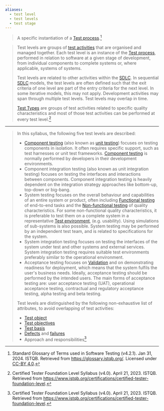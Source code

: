 ```yaml
---
aliases:
  - test level
  - test levels
  - test stage
---
```

> A specific instantiation of a [Test process](Test%20process.md).[^2]

> Test levels are groups of [test activities](Test%20Activities%20and%20Tasks.md) that are organised and managed together. Each test level is an instance of the [Test process](Test%20process.md), performed in relation to software at a given stage of development, from individual components to complete systems or, where applicable, systems of systems.
> 
> Test levels are related to other activities within the [SDLC](Software%20Development%20Lifecycle.md). In sequential [SDLC](Software%20Development%20Lifecycle.md) models, the test levels are often defined such that the exit criteria of one level are part of the entry criteria for the next level. In some iterative models, this may not apply. Development activities may span through multiple test levels. Test levels may overlap in time.
> 
> [Test Types](Test%20Types.md) are groups of test activities related to specific quality characteristics and most of those test activities can be performed at every test level.[^1]

---

> In this syllabus, the following five test levels are described:
> - [Component testing](Component%20testing.md) (also known as [unit testing](Component%20testing.md)) focuses on testing components in isolation. It often requires specific support, such as test harnesses or unit test frameworks. [Component testing](Component%20testing.md) is normally performed by developers in their development environments.
> - Component integration testing (also known as unit integration testing) focuses on testing the interfaces and interactions between components. Component integration testing is heavily dependent on the integration strategy approaches like bottom-up, top-down or big-bang.
> - System testing focuses on the overall behaviour and capabilities of an entire system or product, often including [Functional testing](Functional%20testing.md) of end-to-end tasks and the [Non-functional testing](Non-functional%20testing.md) of quality characteristics. For some non-functional quality characteristics, it is preferable to test them on a complete system in a  representative [Test environment](Test%20environment.md), (e.g. usability). Using simulations of sub-systems is also possible. System testing may be performed by an independent test team, and is related to specifications for the system.
> - System integration testing focuses on testing the interfaces of the system under test and other systems and external services. System integration testing requires suitable test environments preferably similar to the operational environment.
> - Acceptance testing focuses on [Validation](Validation.md) and on demonstrating readiness for deployment, which means that the system fulfils the user's business needs. Ideally, acceptance testing should be performed by the intended users. The main forms of acceptance testing are: user acceptance testing (UAT), operational acceptance testing, contractual and regulatory acceptance testing, alpha testing and beta testing.
>
> Test levels are distinguished by the following non-exhaustive list of attributes, to avoid overlapping of test activities:
> - [Test object](Test%20object.md)
> - [Test objectives](Test%20objectives.md)
> - [Test basis](Test%20basis.md)
> - [Defects](Defect.md) and [failures](Failure.md)
> - Approach and responsibilities[^1]



[^1]: Certified Tester Foundation Level Syllabus (v4.0). April 21, 2023. ISTQB. Retrieved from https://www.istqb.org/certifications/certified-tester-foundation-level.

[^2]: Standard Glossary of Terms used in Software Testing (v4.2.1). Jan 31, 2024. ISTQB. Retrieved from https://glossary.istqb.org/. Licensed under [CC-BY 4.0](https://creativecommons.org/licenses/by/4.0/).
